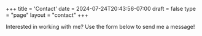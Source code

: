 +++
title = 'Contact'
date = 2024-07-24T20:43:56-07:00
draft = false
type = "page"
layout = "contact"
+++

Interested in working with me? Use the form below to send me a message!